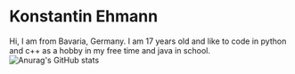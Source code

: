 

# Konstantin Ehmann

Hi, I am from Bavaria, Germany. I am 17 years old and like to code in python and c++ as a hobby in my free time and java in school.
![Anurag's GitHub stats](https://github-readme-stats.vercel.app/api?username=Olikonsti&show_icons=true&theme=dark)
